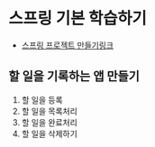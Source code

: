 # 스프링 기본 학습하기

- [스프링 프로젝트 만들기링크](https://start.spring.io)

## 할 일을 기록하는 앱 만들기
1. 할 일을 등록
2. 할 일을 목록처리
3. 할 일을 완료처리
4. 할 일을 삭제하기

